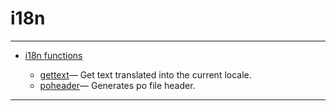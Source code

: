 <!DOCTYPE html PUBLIC "-//W3C//DTD XHTML 1.0 Strict//EN"
"http://www.w3.org/TR/xhtml1/DTD/xhtml1-strict.dtd">
<head>
<html xmlns = "http://www.w3.org/1999/xhtml">
<meta name="generator" content=
"HTML Generated by Nelson"/>
<title>i18n</title>
</head>

<body>
<body>
<h1 class = "refname">i18n</h1>
<hr/>

<div>
<ul>
<li><a href = "chapter_i18n.md" class = "chapter">i18n functions</a></li>
<ul class = "list-chapter">
<li><a href = gettext.md class = "refentry">gettext</a>&mdash; <span class = "refentry-description">Get text translated into the current locale.</span></li>
<li><a href = poheader.md class = "refentry">poheader</a>&mdash; <span class = "refentry-description">Generates po file header.</span></li>
</ul>
</ul>
</div>
<hr/>

</body>
</html>

